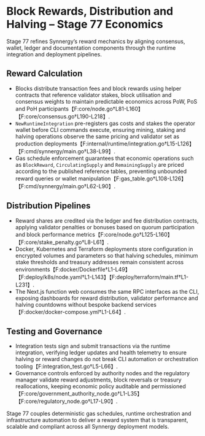 # Block Rewards, Distribution and Halving – Stage 77 Economics

Stage 77 refines Synnergy’s reward mechanics by aligning consensus, wallet,
ledger and documentation components through the runtime integration and
deployment pipelines.

## Reward Calculation

- Blocks distribute transaction fees and block rewards using helper contracts
  that reference validator stakes, block utilisation and consensus weights to
  maintain predictable economics across PoW, PoS and PoH participants【F:core/node.go†L81-L160】【F:core/consensus.go†L190-L218】.
- `NewRuntimeIntegration` pre-registers gas costs and stakes the operator wallet
  before CLI commands execute, ensuring mining, staking and halving operations
  observe the same pricing and validator set as production deployments【F:internal/runtime/integration.go†L15-L126】【F:cmd/synnergy/main.go†L38-L99】.
- Gas schedule enforcement guarantees that economic operations such as
  `BlockReward`, `CirculatingSupply` and `RemainingSupply` are priced according to
  the published reference tables, preventing unbounded reward queries or wallet
  manipulation【F:gas_table.go†L108-L126】【F:cmd/synnergy/main.go†L62-L90】.

## Distribution Pipelines

- Reward shares are credited via the ledger and fee distribution contracts,
  applying validator penalties or bonuses based on quorum participation and block
  performance metrics【F:core/node.go†L125-L160】【F:core/stake_penalty.go†L8-L61】.
- Docker, Kubernetes and Terraform deployments store configuration in encrypted
  volumes and parameters so that halving schedules, minimum stake thresholds and
  treasury addresses remain consistent across environments【F:docker/Dockerfile†L1-L49】【F:deploy/k8s/node.yaml†L1-L143】【F:deploy/terraform/main.tf†L1-L231】.
- The Next.js function web consumes the same RPC interfaces as the CLI, exposing
  dashboards for reward distribution, validator performance and halving countdowns
  without bespoke backend services【F:docker/docker-compose.yml†L1-L64】.

## Testing and Governance

- Integration tests sign and submit transactions via the runtime integration,
  verifying ledger updates and health telemetry to ensure halving or reward
  changes do not break CLI automation or orchestration tooling【F:integration_test.go†L5-L66】.
- Governance controls enforced by authority nodes and the regulatory manager
  validate reward adjustments, block reversals or treasury reallocations, keeping
  economic policy auditable and permissioned【F:core/government_authority_node.go†L1-L35】【F:core/regulatory_node.go†L17-L90】.

Stage 77 couples deterministic gas schedules, runtime orchestration and
infrastructure automation to deliver a reward system that is transparent,
scalable and compliant across all Synnergy deployment models.
